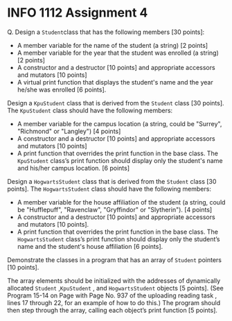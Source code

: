 

# INFO 1112 Assignment 4

Q. Design a `Student`class that has the following members [30 points]:
- A member variable for the name of the student (a string) [2 points]
- A member variable for the year that the student was enrolled (a string) [2 points]
- A constructor and a destructor [10 points] and appropriate accessors and mutators [10 points]
- A virtual print function that displays the student's name and the year he/she was enrolled [6 points].

Design a `KpuStudent` class that is derived from the `Student` class [30 points]. The `KpuStudent` class should have the following members:
- A member variable for the campus location (a string, could be "Surrey", "Richmond" or "Langley") [4  points]
- A constructor and a destructor [10 points] and appropriate accessors and mutators [10 points]
- A print function that overrides the print function in the base class. The `KpuStudent` class’s print function should display only the student's name and his/her campus location. [6 points]

Design a `HogwartsStudent` class that is derived from the `Student` class [30 points]. The `HogwartsStudent` class should have the following members:
- A member variable for the house affiliation of the student (a string, could be "Hufflepuff", "Ravenclaw", "Gryffindor" or "Slytherin"). [4 points]
- A constructor and a destructor [10 points] and appropriate accessors and mutators [10 points].
- A print function that overrides the print function in the base class. The `HogwartsStudent` class’s print function should display only the student’s name and the student's house affiliation [6 points]. 

Demonstrate the classes in a program that has an array of `Student` pointers [10 points]. 

The array elements should be initialized with the addresses of dynamically allocated `Student` ,`KpuStudent` , and `HogwartsStudent` objects [5 points]. (See Program 15-14 on Page with Page No. 937  of the uploading reading task , lines 17 through 22, for an
example of how to do this.) The program should then step through the array, calling each object’s print function [5 points].



